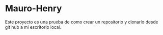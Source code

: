 # Mauro-Henry
Este proyecto es una prueba de como crear un repositorio y clonarlo desde git hub a mi escritorio local.